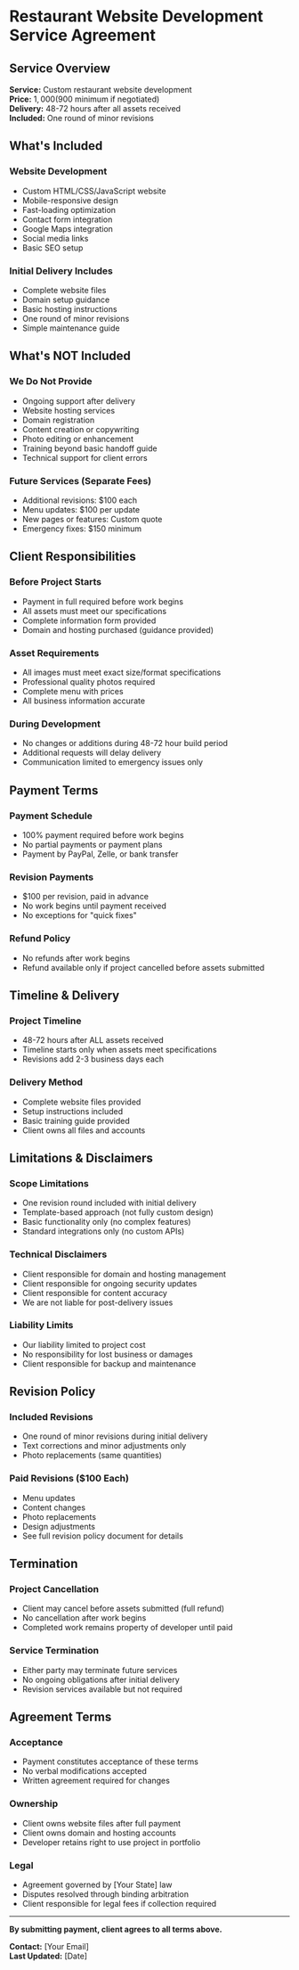 # Restaurant Website Development Service Agreement

## Service Overview
**Service:** Custom restaurant website development  
**Price:** $1,000 ($900 minimum if negotiated)  
**Delivery:** 48-72 hours after all assets received  
**Included:** One round of minor revisions  

## What's Included

### Website Development
- Custom HTML/CSS/JavaScript website
- Mobile-responsive design
- Fast-loading optimization
- Contact form integration
- Google Maps integration
- Social media links
- Basic SEO setup

### Initial Delivery Includes
- Complete website files
- Domain setup guidance
- Basic hosting instructions
- One round of minor revisions
- Simple maintenance guide

## What's NOT Included

### We Do Not Provide
- Ongoing support after delivery
- Website hosting services
- Domain registration
- Content creation or copywriting
- Photo editing or enhancement
- Training beyond basic handoff guide
- Technical support for client errors

### Future Services (Separate Fees)
- Additional revisions: $100 each
- Menu updates: $100 per update
- New pages or features: Custom quote
- Emergency fixes: $150 minimum

## Client Responsibilities

### Before Project Starts
- Payment in full required before work begins
- All assets must meet our specifications
- Complete information form provided
- Domain and hosting purchased (guidance provided)

### Asset Requirements
- All images must meet exact size/format specifications
- Professional quality photos required
- Complete menu with prices
- All business information accurate

### During Development
- No changes or additions during 48-72 hour build period
- Additional requests will delay delivery
- Communication limited to emergency issues only

## Payment Terms

### Payment Schedule
- 100% payment required before work begins
- No partial payments or payment plans
- Payment by PayPal, Zelle, or bank transfer

### Revision Payments
- $100 per revision, paid in advance
- No work begins until payment received
- No exceptions for "quick fixes"

### Refund Policy
- No refunds after work begins
- Refund available only if project cancelled before assets submitted

## Timeline & Delivery

### Project Timeline
- 48-72 hours after ALL assets received
- Timeline starts only when assets meet specifications
- Revisions add 2-3 business days each

### Delivery Method
- Complete website files provided
- Setup instructions included
- Basic training guide provided
- Client owns all files and accounts

## Limitations & Disclaimers

### Scope Limitations
- One revision round included with initial delivery
- Template-based approach (not fully custom design)
- Basic functionality only (no complex features)
- Standard integrations only (no custom APIs)

### Technical Disclaimers
- Client responsible for domain and hosting management
- Client responsible for ongoing security updates
- Client responsible for content accuracy
- We are not liable for post-delivery issues

### Liability Limits
- Our liability limited to project cost
- No responsibility for lost business or damages
- Client responsible for backup and maintenance

## Revision Policy

### Included Revisions
- One round of minor revisions during initial delivery
- Text corrections and minor adjustments only
- Photo replacements (same quantities)

### Paid Revisions ($100 Each)
- Menu updates
- Content changes
- Photo replacements
- Design adjustments
- See full revision policy document for details

## Termination

### Project Cancellation
- Client may cancel before assets submitted (full refund)
- No cancellation after work begins
- Completed work remains property of developer until paid

### Service Termination
- Either party may terminate future services
- No ongoing obligations after initial delivery
- Revision services available but not required

## Agreement Terms

### Acceptance
- Payment constitutes acceptance of these terms
- No verbal modifications accepted
- Written agreement required for changes

### Ownership
- Client owns website files after full payment
- Client owns domain and hosting accounts
- Developer retains right to use project in portfolio

### Legal
- Agreement governed by [Your State] law
- Disputes resolved through binding arbitration
- Client responsible for legal fees if collection required

---

**By submitting payment, client agrees to all terms above.**

**Contact:** [Your Email]  
**Last Updated:** [Date]